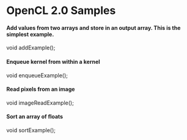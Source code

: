 # OpenCL 2.0 Samples

#### Add values from two arrays and store in an output array. This is the simplest example.
void addExample();

#### Enqueue kernel from within a kernel
void enqueueExample();

#### Read pixels from an image
void imageReadExample();

#### Sort an array of floats
void sortExample();